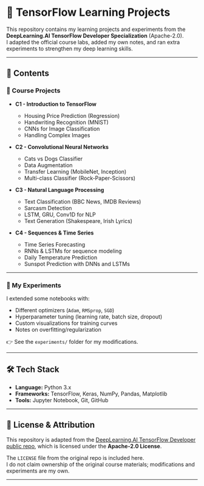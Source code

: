 # 🧠 TensorFlow Learning Projects

This repository contains my learning projects and experiments from the **DeepLearning.AI TensorFlow Developer Specialization** (Apache-2.0).  
I adapted the official course labs, added my own notes, and ran extra experiments to strengthen my deep learning skills.

---

## 📂 Contents

### 📘 Course Projects
- **C1 - Introduction to TensorFlow**
  - Housing Price Prediction (Regression)
  - Handwriting Recognition (MNIST)
  - CNNs for Image Classification
  - Handling Complex Images

- **C2 - Convolutional Neural Networks**
  - Cats vs Dogs Classifier
  - Data Augmentation
  - Transfer Learning (MobileNet, Inception)
  - Multi-class Classifier (Rock-Paper-Scissors)

- **C3 - Natural Language Processing**
  - Text Classification (BBC News, IMDB Reviews)
  - Sarcasm Detection
  - LSTM, GRU, Conv1D for NLP
  - Text Generation (Shakespeare, Irish Lyrics)

- **C4 - Sequences & Time Series**
  - Time Series Forecasting
  - RNNs & LSTMs for sequence modeling
  - Daily Temperature Prediction
  - Sunspot Prediction with DNNs and LSTMs

---

### 🧪 My Experiments
I extended some notebooks with:
- Different optimizers (`Adam`, `RMSprop`, `SGD`)
- Hyperparameter tuning (learning rate, batch size, dropout)
- Custom visualizations for training curves
- Notes on overfitting/regularization

👉 See the `experiments/` folder for my modifications.

---

## 🛠️ Tech Stack
- **Language:** Python 3.x  
- **Frameworks:** TensorFlow, Keras, NumPy, Pandas, Matplotlib  
- **Tools:** Jupyter Notebook, Git, GitHub  

---

## 📜 License & Attribution
This repository is adapted from the [DeepLearning.AI TensorFlow Developer public repo](https://github.com/https-deeplearning-ai/tensorflow-1-public), which is licensed under the **Apache-2.0 License**.  

The `LICENSE` file from the original repo is included here.  
I do not claim ownership of the original course materials; modifications and experiments are my own.

---
